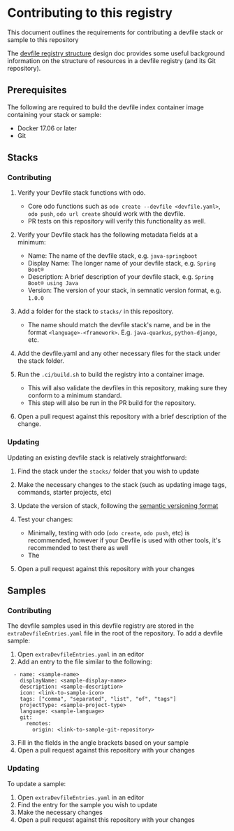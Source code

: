 # Contributing to this registry

This document outlines the requirements for contributing a devfile stack or sample to this repository

The [devfile registry structure](https://github.com/devfile/api/blob/main/docs/proposals/registry/registry-structure.md#repository-structure) design doc provides some useful background information on the structure of resources in a devfile registry (and its Git repository).

## Prerequisites

The following are required to build the devfile index container image containing your stack or sample:

- Docker 17.06 or later
- Git

## Stacks

### Contributing

1) Verify your Devfile stack functions with odo.
  
    - Core odo functions such as `odo create --devfile <devfile.yaml>`, `odo push`, `odo url create` should work with the devfile.
    - PR tests on this repository will verify this functionality as well.

2) Verify your Devfile stack has the following metadata fields at a minimum:

    - Name: The name of the devfile stack, e.g. `java-springboot`
    - Display Name: The longer name of your devfile stack, e.g. `Spring Boot®`
    - Description: A brief description of your devfile stack, e.g. `Spring Boot® using Java`
    - Version: The version of your stack, in semnatic version format, e.g. `1.0.0`

2) Add a folder for the stack to `stacks/` in this repository.
  
    - The name should match the devfile stack's name, and be in the format `<language>-<framework>`. E.g. `java-quarkus`, `python-django`, etc.

3) Add the devfile.yaml and any other necessary files for the stack under the stack folder.

4) Run the `.ci/build.sh` to build the registry into a container image.
  
    - This will also validate the devfiles in this repository, making sure they conform to a minimum standard.
    - This step will also be run in the PR build for the repository.

5) Open a pull request against this repository with a brief description of the change.


### Updating

Updating an existing devfile stack is relatively straightforward:

1) Find the stack under the `stacks/` folder that you wish to update
2) Make the necessary changes to the stack (such as updating image tags, commands, starter projects, etc)
3) Update the version of stack, following the [semantic versioning format](https://semver.org/)
4) Test your changes:
    
    - Minimally, testing with odo (`odo create`, `odo push`, etc) is recommended, however if your Devfile is used with other tools, it's recommended to test there as well
    - The 
5) Open a pull request against this repository with your changes

## Samples

### Contributing

The devfile samples used in this devfile registry are stored in the `extraDevfileEntries.yaml` file in the root of the repository. To add a devfile sample:

1) Open `extraDevfileEntries.yaml` in an editor
2) Add an entry to the file similar to the following:
```
  - name: <sample-name>
    displayName: <sample-display-name>
    description: <sample-description>
    icon: <link-to-sample-icon>
    tags: ["comma", "separated", "list", "of", "tags"]
    projectType: <sample-project-type>
    language: <sample-language>
    git:
      remotes:
        origin: <link-to-sample-git-repository>
```
3) Fill in the fields in the angle brackets based on your sample
4) Open a pull request against this repository with your changes

### Updating

To update a sample:

1) Open `extraDevfileEntries.yaml` in an editor
2) Find the entry for the sample you wish to update
3) Make the necessary changes
4) Open a pull request against this repository with your changes